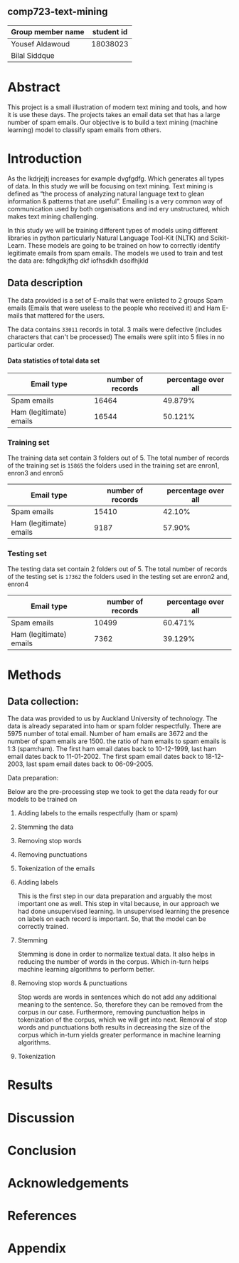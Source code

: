 comp723-text-mining
--------------------

Group member name | student id 
------------------|------------
Yousef Aldawoud | 18038023
Bilal Siddque |
 
# Abstract
This project is a small illustration of modern text mining and tools, 
and how it is use these days. The projects takes an email data set that has a large number of spam emails.
Our objective is to build a text mining (machine learning) model to classify spam emails from others.


# Introduction

As the lkdrjejtj increases for example dvgfgdfg.
Which generates all types of data. In this study we will be focusing on text mining. 
Text mining is defined as “the process of analyzing natural language text to glean information 
& patterns that are useful”. 
Emailing is a very common way of communication used by both organisations and ind
ery unstructured, which makes text mining challenging.

In this study we will be training different types of models using different libraries in python particularly Natural Language Tool-Kit (NLTK) and Scikit-Learn. 
These models are going to be trained on how to correctly identify legitimate emails from spam emails.
The models we used to train and test the data are: fdhgdkjfhg dkf iofhsdklh dsoifhjkld

## Data description

The data provided is a set of E-mails that were enlisted to 2 groups 
Spam emails (Emails that were useless to the people who received it) and 
Ham E-mails that mattered for the users.

The data contains `33011` records in total. 
3 mails were defective (includes characters that can't be processed)
The emails were split into 5 files in no particular order.
#### Data statistics of total data set
Email type | number of records | percentage over all
---------|---------------------|--------------------
Spam emails | 16464 | 49.879%
Ham (legitimate) emails | 16544 | 50.121% 

### Training set 

The training data set contain 3 folders out of 5. The total number of records of 
the training set is `15865` the folders used in the training set are enron1, enron3 and enron5

Email type | number of records | percentage over all
---------|---------------------|--------------------
Spam emails | 15410 | 42.10%
Ham (legitimate) emails | 9187 | 57.90% 


### Testing set 

The testing data set contain 2 folders out of 5. The total number of records of 
the testing set is `17362` the folders used in the testing set are enron2 and, enron4

Email type | number of records | percentage over all
---------|---------------------|--------------------
Spam emails | 10499 | 60.471%
Ham (legitimate) emails | 7362 | 39.129% 

# Methods

## Data collection:

The data was provided to us by Auckland University of technology. 
The data is already separated into ham or spam folder respectfully.
 There are 5975 number of total email. 
 Number of ham emails are 3672 and the number of spam emails are 1500.
 the ratio of ham emails to spam emails is 1:3 (spam:ham). 
 The first ham email dates back to 10-12-1999, last ham email dates back to 11-01-2002. 
 The first spam email dates back to 18-12-2003, last spam email dates back to 06-09-2005.

Data preparation: 

Below are the pre-processing step we took to get the data ready for our models to be trained on

1. Adding labels to the emails respectfully (ham or spam)
2. Stemming the data
3. Removing stop words
4. Removing punctuations
5. Tokenization of the emails  

1. Adding labels

    This is the first step in our data preparation and arguably the most important one as well. 
This step in vital because, in our approach we had done unsupervised learning. 
In unsupervised learning the presence on labels on each record is important. 
So, that the model can be correctly trained.

2. Stemming
    
    Stemming is done in order to normalize textual data. 
    It also helps in reducing the number of words in the corpus. 
    Which in-turn helps machine learning algorithms to perform better.

3. Removing stop words & punctuations

    Stop words are words in sentences which do not add any additional meaning to the sentence. 
    So, therefore they can be removed from the corpus in our case. Furthermore, 
    removing punctuation helps in tokenization of the corpus, which we will get into next. 
    Removal of stop words and punctuations both results in decreasing the size of the corpus which 
    in-turn yields greater performance in machine learning algorithms.

4. Tokenization
    
    


# Results

# Discussion

# Conclusion

# Acknowledgements

# References

# Appendix